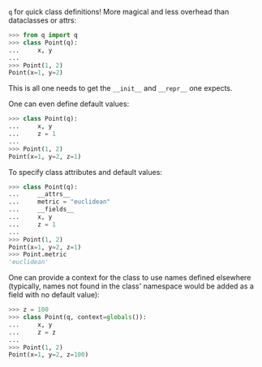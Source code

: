 `q` for `q`uick class definitions!  More magical and less overhead than dataclasses or attrs:

```py
>>> from q import q
>>> class Point(q):
...     x, y
...
>>> Point(1, 2)
Point(x=1, y=2)
```
This is all one needs to get the `__init__` and `__repr__` one expects.

One can even define default values:
```py
>>> class Point(q):
...     x, y
...     z = 1
...
>>> Point(1, 2)
Point(x=1, y=2, z=1)
```

To specify class attributes and default values:
```py
>>> class Point(q):
...     __attrs__
...     metric = "euclidean"
...     __fields__
...     x, y
...     z = 1
...
>>> Point(1, 2)
Point(x=1, y=2, z=1)
>>> Point.metric
'euclidean'
```

One can provide a context for the class to use names defined elsewhere (typically, names not found in the class' namespace would be added as a field with no default value):
```py
>>> z = 100
>>> class Point(q, context=globals()):
...     x, y
...     z = z
...
>>> Point(1, 2)
Point(x=1, y=2, z=100)
```